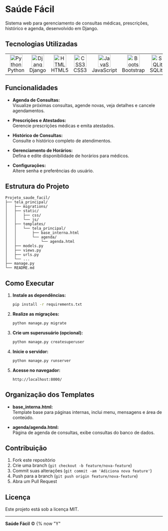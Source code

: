 # Saúde Fácil

Sistema web para gerenciamento de consultas médicas, prescrições, histórico e agenda, desenvolvido em Django.

## Tecnologias Utilizadas

<table>
  <tr>
    <td align="center">
      <img src="https://cdn.jsdelivr.net/gh/devicons/devicon/icons/python/python-original.svg" width="40" alt="Python"/><br>Python
    </td>
    <td align="center">
      <img src="https://cdn.jsdelivr.net/gh/devicons/devicon/icons/django/django-plain.svg" width="40" alt="Django"/><br>Django
    </td>
    <td align="center">
      <img src="https://cdn.jsdelivr.net/gh/devicons/devicon/icons/html5/html5-original.svg" width="40" alt="HTML5"/><br>HTML5
    </td>
    <td align="center">
      <img src="https://cdn.jsdelivr.net/gh/devicons/devicon/icons/css3/css3-original.svg" width="40" alt="CSS3"/><br>CSS3
    </td>
    <td align="center">
      <img src="https://cdn.jsdelivr.net/gh/devicons/devicon/icons/javascript/javascript-original.svg" width="40" alt="JavaScript"/><br>JavaScript
    </td>
    <td align="center">
      <img src="https://cdn.jsdelivr.net/gh/devicons/devicon/icons/bootstrap/bootstrap-original.svg" width="40" alt="Bootstrap"/><br>Bootstrap
    </td>
    <td align="center">
      <img src="https://cdn.jsdelivr.net/gh/devicons/devicon/icons/sqlite/sqlite-original.svg" width="40" alt="SQLite"/><br>SQLite
    </td>
    <td align="center">
      <img src="https://cdn.jsdelivr.net/gh/devicons/devicon/icons/linux/linux-original.svg" width="40" alt="Linux"/><br>Linux
    </td>
  </tr>
</table>

## Funcionalidades

- **Agenda de Consultas:**  
  Visualize próximas consultas, agende novas, veja detalhes e cancele agendamentos.

- **Prescrições e Atestados:**  
  Gerencie prescrições médicas e emita atestados.

- **Histórico de Consultas:**  
  Consulte o histórico completo de atendimentos.

- **Gerenciamento de Horários:**  
  Defina e edite disponibilidade de horários para médicos.

- **Configurações:**  
  Altere senha e preferências do usuário.

## Estrutura do Projeto

```
Projeto_saude_facil/
├── tela_principal/
│   ├── migrations/
│   ├── static/
│   │   ├── css/
│   │   └── js/
│   ├── templates/
│   │   └── tela_principal/
│   │       ├── base_interna.html
│   │       └── agenda/
│   │           └── agenda.html
│   ├── models.py
│   ├── views.py
│   ├── urls.py
│   └── ...
├── manage.py
└── README.md
```

## Como Executar

1. **Instale as dependências:**
   ```bash
   pip install -r requirements.txt
   ```

2. **Realize as migrações:**
   ```bash
   python manage.py migrate
   ```

3. **Crie um superusuário (opcional):**
   ```bash
   python manage.py createsuperuser
   ```

4. **Inicie o servidor:**
   ```bash
   python manage.py runserver
   ```

5. **Acesse no navegador:**
   ```
   http://localhost:8000/
   ```

## Organização dos Templates

- **base_interna.html:**  
  Template base para páginas internas, inclui menu, mensagens e área de conteúdo.

- **agenda/agenda.html:**  
  Página de agenda de consultas, exibe consultas do banco de dados.

## Contribuição

1. Fork este repositório
2. Crie uma branch (`git checkout -b feature/nova-feature`)
3. Commit suas alterações (`git commit -am 'Adiciona nova feature'`)
4. Push para a branch (`git push origin feature/nova-feature`)
5. Abra um Pull Request

## Licença

Este projeto está sob a licença MIT.

---

**Saúde Fácil** &copy; {% now "Y"